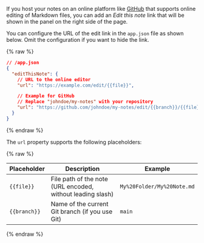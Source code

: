 If you host your notes on an online platform like [GitHub](https://github.com) that supports online editing of Markdown files, you can add an _Edit this note_ link that will be shown in the panel on the right side of the page.

You can configure the URL of the edit link in the `app.json` file as shown below. Omit the configuration if you want to hide the link.

{% raw %}

```json
// /app.json
{
  "editThisNote": {
    // URL to the online editor
    "url": "https://example.com/edit/{{file}}",

    // Example for GitHub
    // Replace "johndoe/my-notes" with your repository
    "url": "https://github.com/johndoe/my-notes/edit/{{branch}}/{{file}}"
  }
}
```

{% endraw %}

The `url` property supports the following placeholders:

{% raw %}

| Placeholder  | Description                                                | Example                    |
| ------------ | ---------------------------------------------------------- | -------------------------- |
| `{{file}}`   | File path of the note (URL encoded, without leading slash) | `My%20Folder/My%20Note.md` |
| `{{branch}}` | Name of the current Git branch (if you use Git)            | `main`                     |

{% endraw %}

